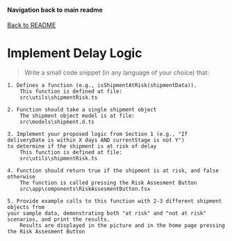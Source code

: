#### Navigation back to main readme

[Back to README](../../README.md)

# Implement Delay Logic

> Write a small code snippet (in any language of your choice) that:

    1. Defines a function (e.g., isShipmentAtRisk(shipmentData)).
        This function is defined at file:
        src\utils\shipmentRisk.ts

    2. Function should take a single shipment object
        The shipment object model is at file:
        src\models\shipment.d.ts

    3. Implement your proposed logic from Section 1 (e.g., "If deliveryDate is within X days AND currentStage is not Y")
    to determine if the shipment is at risk of delay
        This function is defined at file:
        src\utils\shipmentRisk.ts

    4. Function should return true if the shipment is at risk, and false otherwise
        The function is called pressing the Risk Assesment Button
        src\app\components\RiskAssesmentButton.tsx

    5. Provide example calls to this function with 2-3 different shipment objects from
    your sample data, demonstrating both "at risk" and "not at risk" scenarios, and print the results.
        Results are displayed in the picture and in the home page pressing the Risk Assesment Button

